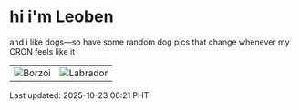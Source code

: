 # hi i'm Leoben

and i like dogs—so have some random dog pics that change whenever my CRON feels like it

|  |  |
|--------|----------|
| ![Borzoi](https://random-dog-vercel.vercel.app/api/random-borzoi?v=1761171666) | ![Labrador](https://random-dog-vercel.vercel.app/api/random-labrador?v=1761171666) |

Last updated: 2025-10-23 06:21 PHT
